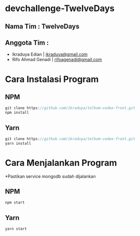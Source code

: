 # devchallenge-TwelveDays

## Nama Tim : TwelveDays
## Anggota Tim :
- Ikraduya Edian | ikraduya@gmail.com
- Rifo Ahmad Genadi | rifoagenadi@gmail.com

# Cara Instalasi Program
## NPM
```js
git clone https://github.com/ikraduya/telkom-codex-front.git
npm install
```
## Yarn
```js
git clone https://github.com/ikraduya/telkom-codex-front.git
yarn install
```

# Cara Menjalankan Program
*Pastikan service mongodb sudah dijalankan
## NPM
```js
npm start
```
## Yarn
```js
yarn start
```
